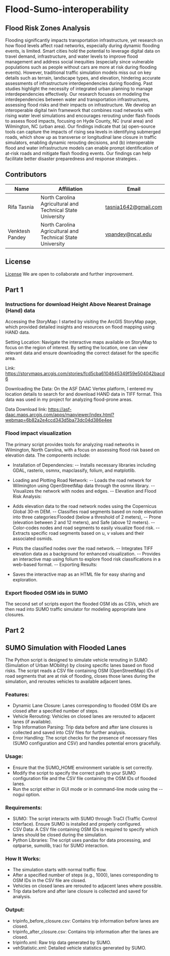 # Flood-Sumo-interoperability


## Flood Risk Zones Analysis

Flooding significantly impacts transportation infrastructure, yet research on how flood levels affect road networks, especially during dynamic flooding events, is limited. Smart cities hold the potential to leverage digital data on travel demand, infrastructure, and water levels to improve flood management and address social inequities (especially since vulnerable populations such as people without cars are more at risk during flooding events). However, traditional traffic simulation models miss out on key details such as terrain, landscape types, and elevation, hindering accurate assessments of infrastructure interdependencies during flooding. Past studies highlight the necessity of integrated urban planning to manage interdependencies effectively. Our research focuses on modeling the interdependencies between water and transportation infrastructures, assessing flood risks and their impacts on infrastructure. We develop an interoperable digital twin framework that combines road networks with rising water level simulations and encourages rerouting under flash floods to assess flood impacts, focusing on Hyde County, NC (rural area) and Wilmington, NC (urban area). Our findings indicate that (a) open-source tools can capture the impacts of rising sea levels in identifying submerged roads, which show up as transverse or longitudinal lane closure in traffic simulators, enabling dynamic rerouting decisions, and (b) interoperable flood and water infrastructure models can enable prompt identification of at-risk roads and mitigate flash flooding events. Our findings can help facilitate better disaster preparedness and response strategies.
. 
## Contributors

| Name       | Affiliation       | Email               |
|------------|-------------------|---------------------|
| Rifa Tasnia  | North Carolina Agricultural and Technical State University | tasnia1642@gmail.com |
| Venktesh Pandey | North Carolina Agricultural and Technical State University | vpandey@ncat.edu |
## License
[License](LICENSE)
We are open to collaborate and further improvement.

## Part 1
### Instructions for download Height Above Nearest Drainage (Hand) data

Accessing the StoryMap: I started by visiting the ArcGIS StoryMap page, which provided detailed insights and resources on flood mapping using HAND data.

Setting Location: Navigate the interactive maps available on StoryMap to focus on the region of interest. By setting the location, one can view relevant data and ensure downloading the correct dataset for the specific area.

Link: https://storymaps.arcgis.com/stories/fcd5cba6104645349f59e504042bacd6

Downloading the Data: On the ASF DAAC Vertex platform, I entered my location details to search for and download HAND data in TIFF format. This data was used in my project for analyzing flood-prone areas.

Data Download link: https://asf-daac.maps.arcgis.com/apps/mapviewer/index.html?webmap=6b82a2e4ccd343d5ba73dc04d386e4ee

### Flood impact visualization
The primary script provides tools for analyzing road networks in Wilmington, North Carolina, with a focus on assessing flood risk based on elevation data. The components include:

+ Installation of Dependencies:
-- Installs necessary libraries including GDAL, rasterio, osmnx, mapclassify, folium, and matplotlib.
  
+ Loading and Plotting Road Network:
-- Loads the road network for Wilmington using OpenStreetMap data through the osmnx library.
-- Visualizes the network with nodes and edges.
-- Elevation and Flood Risk Analysis:

+ Adds elevation data to the road network nodes using the Copernicus Global 30-m DEM.
-- Classifies road segments based on node elevation into three categories:Flooded (below a threshold of 2 meters),
-- Prone (elevation between 2 and 12 meters), and Safe (above 12 meters).
-- Color-codes nodes and road segments to easily visualize flood risk.
-- Extracts specific road segments based on u, v values and their associated osmids.

+ Plots the classified nodes over the road network.
-- Integrates TIFF elevation data as a background for enhanced visualization.
-- Provides an interactive map using folium to explore flood risk classifications in a web-based format.
-- Exporting Results:

+ Saves the interactive map as an HTML file for easy sharing and exploration.

### Export flooded OSM ids in SUMO
The second set of scripts export the flooded OSM ids as CSVs, which are then read into SUMO traffic simulator for modeling appropriate lane closures.


## Part 2
## SUMO Simulation with Flooded Lanes


The Python script is designed to simulate vehicle rerouting in SUMO (Simulation of Urban MObility) by closing specific lanes based on flood risks. The script reads a CSV file containing OSM (OpenStreetMap) IDs of road segments that are at risk of flooding, closes those lanes during the simulation, and reroutes vehicles to available adjacent lanes.

### Features:
- Dynamic Lane Closure: Lanes corresponding to flooded OSM IDs are closed after a specified number of steps.
- Vehicle Rerouting: Vehicles on closed lanes are rerouted to adjacent lanes (if available).
- Trip Information Parsing: Trip data before and after lane closures is collected and saved into CSV files for further analysis.
- Error Handling: The script checks for the presence of necessary files (SUMO configuration and CSV) and handles potential errors gracefully.

### Usage:
- Ensure that the SUMO_HOME environment variable is set correctly.
- Modify the script to specify the correct path to your SUMO configuration file and the CSV file containing the OSM IDs of flooded lanes.
- Run the script either in GUI mode or in command-line mode using the --nogui option.
### Requirements:
- SUMO: The script interacts with SUMO through TraCI (Traffic Control Interface). Ensure SUMO is installed and properly configured.
- CSV Data: A CSV file containing OSM IDs is required to specify which lanes should be closed during the simulation.
- Python Libraries: The script uses pandas for data processing, and optparse, sumolib, traci for SUMO interaction.

### How It Works:
- The simulation starts with normal traffic flow.
- After a specified number of steps (e.g., 1000), lanes corresponding to OSM IDs in the CSV file are closed.
- Vehicles on closed lanes are rerouted to adjacent lanes where possible.
- Trip data before and after lane closure is collected and saved for analysis.

### Output:
- tripinfo_before_closure.csv: Contains trip information before lanes are closed.
- tripinfo_after_closure.csv: Contains trip information after the lanes are closed.
- tripinfo.xml: Raw trip data generated by SUMO.
- vehStatistic.xml: Detailed vehicle statistics generated by SUMO.





